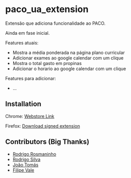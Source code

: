 # paco_ua_extension
Extensão que adiciona funcionalidade ao PACO.

Ainda em fase inicial.

Features atuais:
* Mostra a média ponderada na página plano curricular
* Adicionar exames ao google calendar com um clique
* Mostra o total gasto em propinas
* Adicionar o horario ao google calendar com um clique

Features para adicionar:
* ...

## Installation

Chrome: [Webstore Link](https://chrome.google.com/webstore/detail/paco-ua-extension/lcgdmdafgpgplkiaiifgamdkcnpnnopp)

Firefox: [Download signed extension](https://github.com/DCruzDev/paco_ua_extension/releases/latest)

## Contributors (Big Thanks)
- [Rodrigo Rosmaninho](https://github.com/RodrigoRosmaninho)
- [Rodrigo Silva](https://github.com/rodrigogonegit)
- [João Tomás](https://github.com/jtsimoes)
- [Filipe Vale](https://github.com/FilipeMiguelVale)


